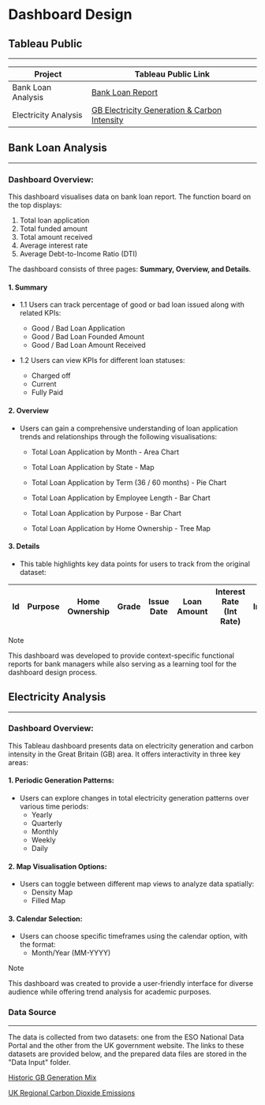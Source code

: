 # Dashboard Design

## Tableau Public
---
| Project           | Tableau Public Link                                                                                                                             |
|------------------|------------------------------------------------------------------------------------------------------------------------------------------------|
| Bank Loan Analysis        | [Bank Loan Report](https://public.tableau.com/app/profile/yuxi.chen7353/viz/BankLoanReport-Dashboard/Summary)         |
| Electricity Analysis        | [GB Electricity Generation & Carbon Intensity](https://public.tableau.com/app/profile/yuxi.chen7353/viz/GBElectricityGenerationCarbonIntensity/GBGenerationDashboard) |

## Bank Loan Analysis
---

### Dashboard Overview:
This dashboard visualises data on bank loan report. The function board on the top displays: 
1. Total loan application
2. Total funded amount
3. Total amount received
4. Average interest rate
5. Average Debt-to-Income Ratio (DTI)

The dashboard consists of three pages: **Summary, Overview, and Details**.

#### 1. Summary

  - 1.1 Users can track percentage of good or bad loan issued along with related KPIs:
   
      -  Good / Bad Loan Application
      -  Good / Bad Loan Founded Amount
      -  Good / Bad Loan Amount Received
  
   - 1.2 Users can view KPIs for different loan statuses:
   
      - Charged off
      - Current
      - Fully Paid

#### 2. Overview
   - Users can gain a comprehensive understanding of loan application trends and relationships through the following visualisations:

      - Total Loan Application by Month - Area Chart
   
      - Total Loan Application by State - Map
   
      - Total Loan Application by Term (36 / 60 months) - Pie Chart
   
      - Total Loan Application by Employee Length - Bar Chart
   
      - Total Loan Application by Purpose - Bar Chart
   
      - Total Loan Application by Home Ownership - Tree Map

#### 3. Details
   - This table highlights key data points for users to track from the original dataset:

   | Id | Purpose | Home Ownership | Grade | Issue Date | Loan Amount | Interest Rate (Int Rate) | Installment | Total Payment |
   |----|---------|----------------|-------|------------|-------------|--------------------------|-------------|---------------|

> [!NOTE]
> This dashboard was developed to provide context-specific functional reports for bank managers while also serving as a learning tool for the dashboard design process.


## Electricity Analysis
---

### Dashboard Overview:

This Tableau dashboard presents data on electricity generation and carbon intensity in the Great Britain (GB) area. It offers interactivity in three key areas:

#### 1. **Periodic Generation Patterns:**
- Users can explore changes in total electricity generation patterns over various time periods:
   - Yearly
   - Quarterly
   - Monthly
   - Weekly
   - Daily

#### 2. **Map Visualisation Options:**
- Users can toggle between different map views to analyze data spatially:
   - Density Map
   - Filled Map

#### 3. **Calendar Selection:**
- Users can choose specific timeframes using the calendar option, with the format:
   - Month/Year (MM-YYYY)

> [!NOTE]
> This dashboard was created to provide a user-friendly interface for diverse audience while offering trend analysis for academic purposes.


### Data Source
---
The data is collected from two datasets: one from the ESO National Data Portal and the other from the UK government website. The links to these datasets are provided below, and the prepared data files are stored in the "Data Input" folder.

[Historic GB Generation Mix](https://www.nationalgrideso.com/data-portal/historic-generation-mix/historic_gb_generation_mix)

[UK Regional Carbon Dioxide Emissions](https://www.gov.uk/government/statistics/uk-local-authority-and-regional-carbon-dioxide-emissions-national-statistics-2005-to-2019)
